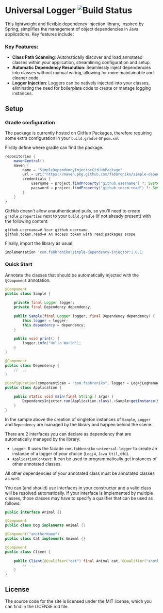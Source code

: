 # Universal Logger ![Build Status](https://github.com/fabbroniko/simple-dependency-injector/actions/workflows/build.yml/badge.svg?branch=master&event=push)

This lightweight and flexible dependency injection library, inspired by Spring, simplifies the management of object dependencies in Java applications. Key features include:

### Key Features:

- **Class Path Scanning**: Automatically discover and load annotated classes within your application, streamlining configuration and setup.
- **Automatic Dependency Resolution**: Seamlessly inject dependencies into classes without manual wiring, allowing for more maintainable and cleaner code.
- **Logger Injection**: Loggers can be natively injected into your classes, eliminating the need for boilerplate code to create or manage logging instances.

## Setup

### Gradle configuration

The package is currently hosted on GitHub Packages, therefore requiring some extra configuration in your `build.gradle` or `pom.xml`

Firstly define where gradle can find the package.

```groovy
repositories {
    mavenCentral()
    maven {
        name = "SimpleDependencyInjectorGitHubPackage"
        url = uri("https://maven.pkg.github.com/fabbroniko/simple-dependency-injector")
        credentials {
            username = project.findProperty("github.username") ?: System.getenv("GITHUB_USERNAME")
            password = project.findProperty("github.token.read") ?: System.getenv("GITHUB_READ_TOKEN")
        }
    }
}
```

GitHub doesn't allow unauthenticated pulls, so you'll need to create `gradle.properties` next to your `build.gradle` (if not
already present) with the following content:

```properties
github.username=# Your github username
github.token.read=# An access token with read:packages scope
```

Finally, import the library as usual.

```groovy
implementation 'com.fabbroniko:simple-dependency-injector:1.0.1'
```

### Quick Start

Annotate the classes that should be automatically injected with the `@Component` annotation.

```java
@Component
public class Sample {
    
    private final Logger logger;
    private final Dependency dependency;
    
    public Sample(final Logger logger, final Dependency dependency) {
        this.logger = logger;
        this.dependency = dependency;
    }
    
    public void print() {
        logger.info("Hello World");
    }
}
```

```java
@Component
public class Dependency {
    // ...
}
```

```java
@Configuration(componentScan = "com.fabbroniko", logger = Log4jLogManager.class)
public class Application {

    public static void main(final String[] args) {
        DependencyInjector.run(Application.class).<Sample>getInstance(Sample.class).print();
    }
}
```

In the sample above the creation of singleton instances of `Sample`, `Logger` and `Dependency` are managed by the library and happen behind the scene.

There are 2 interfaces you can declare as dependency that are automatically managed by the library:
- `Logger`: It uses the facade `com.fabbroniko:universal-logger` to create an instance of a logger of your choice (`Logj4`, `Java Util`, etc).
- `ApplicationContext`: It can be used to programmatically get instances of other annotated classes.

All other dependencies of your annotated class must be annotated classes as well.

You can (and should) use Interfaces in your constructor and a valid class will be resolved automatically. If your interface is implemented
by multiple classes, those classes may have to specify a qualifier that can be used as follows:

```java
public interface Animal {}

@Component
public class Dog implements Animal {}

@Component("anotherName")
public class Cat implements Animal {}

@Component
public class Client {
    
    public Client(@Qualifier("cat") final Animal cat, @Qualifier("anotherName") final Animal dog) {
        // ...
    }
}
```

## License

The source code for the site is licensed under the MIT license, which you can find in
the LICENSE.md file.